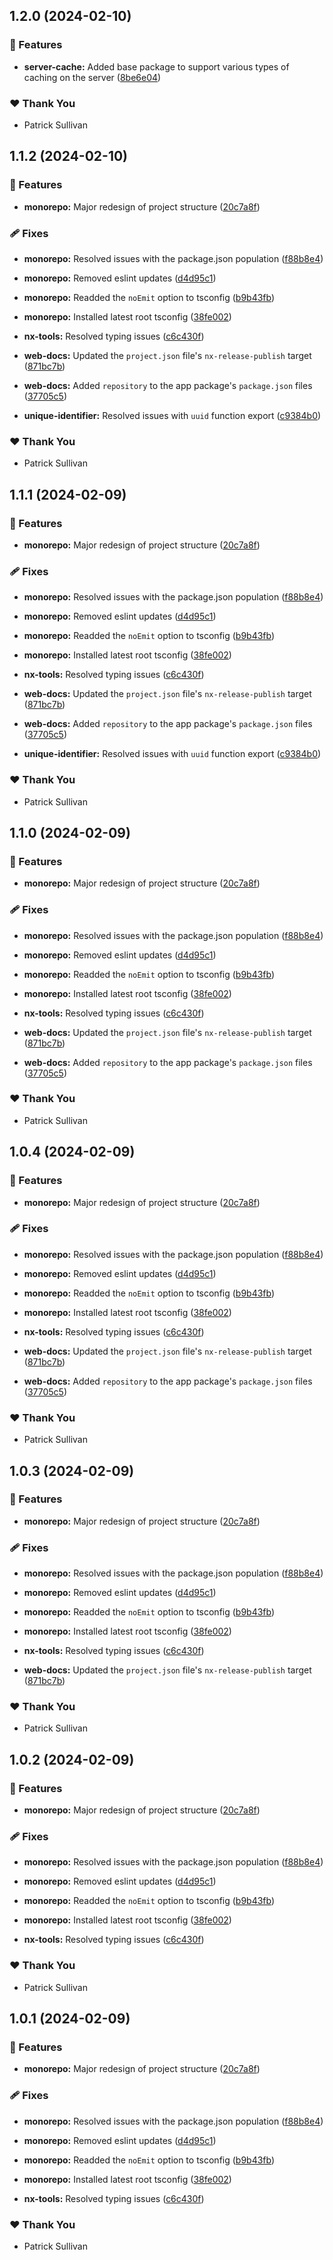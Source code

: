 ## 1.2.0 (2024-02-10)


### 🚀 Features

- **server-cache:** Added base package to support various types of caching on the server ([8be6e04](https://github.com/storm-software/storm-stack/commit/8be6e04))


### ❤️  Thank You

- Patrick Sullivan

## 1.1.2 (2024-02-10)


### 🚀 Features

- **monorepo:** Major redesign of project structure ([20c7a8f](https://github.com/storm-software/storm-stack/commit/20c7a8f))


### 🩹 Fixes

- **monorepo:** Resolved issues with the package.json population ([f88b8e4](https://github.com/storm-software/storm-stack/commit/f88b8e4))

- **monorepo:** Removed eslint updates ([d4d95c1](https://github.com/storm-software/storm-stack/commit/d4d95c1))

- **monorepo:** Readded the `noEmit` option to tsconfig ([b9b43fb](https://github.com/storm-software/storm-stack/commit/b9b43fb))

- **monorepo:** Installed latest root tsconfig ([38fe002](https://github.com/storm-software/storm-stack/commit/38fe002))

- **nx-tools:** Resolved typing issues ([c6c430f](https://github.com/storm-software/storm-stack/commit/c6c430f))

- **web-docs:** Updated the `project.json` file's `nx-release-publish` target ([871bc7b](https://github.com/storm-software/storm-stack/commit/871bc7b))

- **web-docs:** Added `repository` to the app package's `package.json` files ([37705c5](https://github.com/storm-software/storm-stack/commit/37705c5))

- **unique-identifier:** Resolved issues with `uuid` function export ([c9384b0](https://github.com/storm-software/storm-stack/commit/c9384b0))


### ❤️  Thank You

- Patrick Sullivan

## 1.1.1 (2024-02-09)


### 🚀 Features

- **monorepo:** Major redesign of project structure ([20c7a8f](https://github.com/storm-software/storm-stack/commit/20c7a8f))


### 🩹 Fixes

- **monorepo:** Resolved issues with the package.json population ([f88b8e4](https://github.com/storm-software/storm-stack/commit/f88b8e4))

- **monorepo:** Removed eslint updates ([d4d95c1](https://github.com/storm-software/storm-stack/commit/d4d95c1))

- **monorepo:** Readded the `noEmit` option to tsconfig ([b9b43fb](https://github.com/storm-software/storm-stack/commit/b9b43fb))

- **monorepo:** Installed latest root tsconfig ([38fe002](https://github.com/storm-software/storm-stack/commit/38fe002))

- **nx-tools:** Resolved typing issues ([c6c430f](https://github.com/storm-software/storm-stack/commit/c6c430f))

- **web-docs:** Updated the `project.json` file's `nx-release-publish` target ([871bc7b](https://github.com/storm-software/storm-stack/commit/871bc7b))

- **web-docs:** Added `repository` to the app package's `package.json` files ([37705c5](https://github.com/storm-software/storm-stack/commit/37705c5))

- **unique-identifier:** Resolved issues with `uuid` function export ([c9384b0](https://github.com/storm-software/storm-stack/commit/c9384b0))


### ❤️  Thank You

- Patrick Sullivan

## 1.1.0 (2024-02-09)


### 🚀 Features

- **monorepo:** Major redesign of project structure ([20c7a8f](https://github.com/storm-software/storm-stack/commit/20c7a8f))


### 🩹 Fixes

- **monorepo:** Resolved issues with the package.json population ([f88b8e4](https://github.com/storm-software/storm-stack/commit/f88b8e4))

- **monorepo:** Removed eslint updates ([d4d95c1](https://github.com/storm-software/storm-stack/commit/d4d95c1))

- **monorepo:** Readded the `noEmit` option to tsconfig ([b9b43fb](https://github.com/storm-software/storm-stack/commit/b9b43fb))

- **monorepo:** Installed latest root tsconfig ([38fe002](https://github.com/storm-software/storm-stack/commit/38fe002))

- **nx-tools:** Resolved typing issues ([c6c430f](https://github.com/storm-software/storm-stack/commit/c6c430f))

- **web-docs:** Updated the `project.json` file's `nx-release-publish` target ([871bc7b](https://github.com/storm-software/storm-stack/commit/871bc7b))

- **web-docs:** Added `repository` to the app package's `package.json` files ([37705c5](https://github.com/storm-software/storm-stack/commit/37705c5))


### ❤️  Thank You

- Patrick Sullivan

## 1.0.4 (2024-02-09)


### 🚀 Features

- **monorepo:** Major redesign of project structure ([20c7a8f](https://github.com/storm-software/storm-stack/commit/20c7a8f))


### 🩹 Fixes

- **monorepo:** Resolved issues with the package.json population ([f88b8e4](https://github.com/storm-software/storm-stack/commit/f88b8e4))

- **monorepo:** Removed eslint updates ([d4d95c1](https://github.com/storm-software/storm-stack/commit/d4d95c1))

- **monorepo:** Readded the `noEmit` option to tsconfig ([b9b43fb](https://github.com/storm-software/storm-stack/commit/b9b43fb))

- **monorepo:** Installed latest root tsconfig ([38fe002](https://github.com/storm-software/storm-stack/commit/38fe002))

- **nx-tools:** Resolved typing issues ([c6c430f](https://github.com/storm-software/storm-stack/commit/c6c430f))

- **web-docs:** Updated the `project.json` file's `nx-release-publish` target ([871bc7b](https://github.com/storm-software/storm-stack/commit/871bc7b))

- **web-docs:** Added `repository` to the app package's `package.json` files ([37705c5](https://github.com/storm-software/storm-stack/commit/37705c5))


### ❤️  Thank You

- Patrick Sullivan

## 1.0.3 (2024-02-09)


### 🚀 Features

- **monorepo:** Major redesign of project structure ([20c7a8f](https://github.com/storm-software/storm-stack/commit/20c7a8f))


### 🩹 Fixes

- **monorepo:** Resolved issues with the package.json population ([f88b8e4](https://github.com/storm-software/storm-stack/commit/f88b8e4))

- **monorepo:** Removed eslint updates ([d4d95c1](https://github.com/storm-software/storm-stack/commit/d4d95c1))

- **monorepo:** Readded the `noEmit` option to tsconfig ([b9b43fb](https://github.com/storm-software/storm-stack/commit/b9b43fb))

- **monorepo:** Installed latest root tsconfig ([38fe002](https://github.com/storm-software/storm-stack/commit/38fe002))

- **nx-tools:** Resolved typing issues ([c6c430f](https://github.com/storm-software/storm-stack/commit/c6c430f))

- **web-docs:** Updated the `project.json` file's `nx-release-publish` target ([871bc7b](https://github.com/storm-software/storm-stack/commit/871bc7b))


### ❤️  Thank You

- Patrick Sullivan

## 1.0.2 (2024-02-09)


### 🚀 Features

- **monorepo:** Major redesign of project structure ([20c7a8f](https://github.com/storm-software/storm-stack/commit/20c7a8f))


### 🩹 Fixes

- **monorepo:** Resolved issues with the package.json population ([f88b8e4](https://github.com/storm-software/storm-stack/commit/f88b8e4))

- **monorepo:** Removed eslint updates ([d4d95c1](https://github.com/storm-software/storm-stack/commit/d4d95c1))

- **monorepo:** Readded the `noEmit` option to tsconfig ([b9b43fb](https://github.com/storm-software/storm-stack/commit/b9b43fb))

- **monorepo:** Installed latest root tsconfig ([38fe002](https://github.com/storm-software/storm-stack/commit/38fe002))

- **nx-tools:** Resolved typing issues ([c6c430f](https://github.com/storm-software/storm-stack/commit/c6c430f))


### ❤️  Thank You

- Patrick Sullivan

## 1.0.1 (2024-02-09)


### 🚀 Features

- **monorepo:** Major redesign of project structure ([20c7a8f](https://github.com/storm-software/storm-stack/commit/20c7a8f))


### 🩹 Fixes

- **monorepo:** Resolved issues with the package.json population ([f88b8e4](https://github.com/storm-software/storm-stack/commit/f88b8e4))

- **monorepo:** Removed eslint updates ([d4d95c1](https://github.com/storm-software/storm-stack/commit/d4d95c1))

- **monorepo:** Readded the `noEmit` option to tsconfig ([b9b43fb](https://github.com/storm-software/storm-stack/commit/b9b43fb))

- **monorepo:** Installed latest root tsconfig ([38fe002](https://github.com/storm-software/storm-stack/commit/38fe002))

- **nx-tools:** Resolved typing issues ([c6c430f](https://github.com/storm-software/storm-stack/commit/c6c430f))


### ❤️  Thank You

- Patrick Sullivan